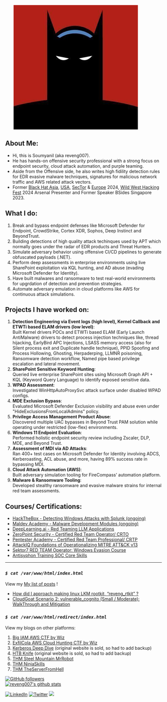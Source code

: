 
<!-- ## Welcome to GitHub Pages -->

<!-- <img style="padding-right: 50px;" align="left" src="reveng_rtkit/bat.jpg"> -->

<div style="text-align: center;">
    <img style="padding-right: 50px;" src="reveng_rtkit/bat.jpg" alt="Bat Image">
</div>

## About Me: 
- Hi, this is Soumyanil (aka reveng007).
- He has hands-on offensive security professional with a strong focus on endpoint security, cloud attack automation, and purple teaming.
- Aside from the Offensive side, he also writes high fidility detection rules for EDR evasive malware techniques, signatures for malicious network traffic and AWS related attack vectors.
- Former [Black Hat Asia](https://www.blackhat.com/asia-24/arsenal/schedule/presenters.html#soumyanil-biswas-47163), [USA](https://www.blackhat.com/us-24/arsenal/schedule/presenters.html#soumyanil-biswas-47163), [SecTor](https://www.blackhat.com/sector/2024/arsenal/schedule/presenters.html#soumyanil-biswas-47163) & [Europe](https://www.blackhat.com/eu-24/arsenal/schedule/index.html#darkwidow-customizable-dropper-tool-targeting-windows-41187) 2024, [Wild West Hacking Fest](https://www.youtube.com/watch?v=xsibDZ6BpyA&list=PLXF21PFPPXTN9s4jyds6QEa_jq14YHsK-&index=2) 2024 Arsenal Presenter and Former Speaker BSides Singapore 2023.

## What I do:

1. Break and bypass endpoint defenses like Microsoft Defender for Endpoint, CrowdStrike, Cortex XDR, Sophos, Deep Instinct and BeyondTrust.
2. Building detections of high quality attack techinques used by APT which normally goes under the radar of EDR products and Threat Hunters.
3. Simulate adversary behavior using offensive CI/CD pipelines to generate obfuscated payloads (.NET).
4. Perform deep assessments in enterprise environments using live SharePoint exploitation via KQL hunting, and AD abuse (evading Microsoft Defender for Identity).
5. Have built malwares and ransomware to test real-world environments for upgrdation of detection and prevention strategies.
6. Automate adversary emulation in cloud platforms like AWS for continuous attack simulations.

## Projects I have worked on:

1. **Detection Engineering via Event logs (high level), Kernel Callback and ETWTi based ELAM drivers (low level)**: \
Built Kernel drivers POCs and ETWTi based ELAM (Early Launch AntiMalware) drivers to detect process injection techniques like, thread hijacking, EarlyBird APC Injections, LSASS memory access (also for Silent process exit and Duplicate handle technique), PPID Spoofing and Process Hollowing, Ghosting, Herpaderping, LLMNR poisoning, Ransomware detection workflow, Named pipe based privilege escalation and lateral movement.
2. **SharePoint Sensitive Keyword Hunting**: \
Queried live enterprise SharePoint sites using Microsoft Graph API + KQL (Keyword Query Language) to identify exposed sensitive data.
3. **WPAD Assessment**: \
Investigated WinHttpAutoProxySvc attack surface under disabled WPAD configs.
4. **MDE Exclusion Bypass**: \
Evaluated Microsoft Defender Exclusion visibility and abuse even under "HideExclusionsFromLocalAdmins" policy.
5. **Privilege Access Management Product Abuse**: \
Discovered multiple UAC bypasses in Beyond Trust PAM solution while operating under restricted (low-flex) environments.
6. **Windows 11 Endpoint Evaluation**: \
Performed holistic endpoint security review including Zscaler, DLP, MDE, and Beyond Trust.
7. **Assessment of MDI via AD Attacks**: \
Ran 400+ test cases on Microsoft Defender for Identity involving ADCS, Kerberoasting, ACL abuse, and more, having 89% success rate in bypassing MDI.
8. **Cloud Attack Automation (AWS)**: \
Built adversary simulation tooling for FireCompass’ automation platform.
9. **Malware & Ransomware Tooling**: \
Developed stealthy ransomware and evasive malware strains for internal red team assessments.

## Courses/ Certifications:
- [HackTheBox - Detecting Windows Attacks with Splunk (ongoing)](https://academy.hackthebox.com/course/preview/detecting-windows-attacks-with-splunk)
- [Maldev Academy - Malware Development Modules (ongoing)](https://maldevacademy.com/syllabus)
- [DeepLearning.ai - Red Teaming LLM Applications](https://learn.deeplearning.ai/accomplishments/4ecfdaa0-31b8-4180-859b-b639d49bf05c?usp=sharing)
- [ZeroPoint Security - Certified Red Team Operator/ CRTO](https://eu.badgr.com/public/assertions/pM_ivRXJQ0iuVwdpFVRCdg?identity__email=soumyanilbiswas2018@gmail.com)
- [Pentester Academy - Certified Red Team Professional/ CRTP](https://www.credential.net/cb63b0b6-f75d-4139-adce-03ad8a70af3f)
- [AttackIQ Foundations of Operationalizing MITRE ATT&CK v13](https://www.credly.com/badges/35a3a463-7117-42ed-9dc2-bc26a7cc83ec)
- [Sektor7 RED TEAM Operator: Windows Evasion Course](https://drive.google.com/file/d/1LyrCWgZEmEVpPpLQiQFMZ9zt1_pm210f/view)
- [Antisyphon Training SOC Core Skills](https://drive.google.com/file/d/1Y7subNgM_mdaLcwJYwK8xV6MyzmLqUYZ/view)

---

### _`$ cat /var/www/html/index.html`_

View my <a href="https://reveng007.github.io/blog/" target="_blank">My list of posts</a> !

- <a href="https://reveng007.github.io/blog/2022/03/08/reveng_rkit_detailed.html" target="_blank">How did I approach making linux LKM rootkit, “reveng_rtkit” ?</a>
- <a href="https://reveng007.github.io/blog/2024/01/29/CloudGat-AWS-Scenario-2-vulnerable_cognito-(Small-or-Moderate).html" target="_blank">CloudGoat Scenario 2: vulnerable_cognito (Small / Moderate): WalkThrough and Mitigation</a>

### _`$ cat /var/www/html/redirect/index.html`_

View my blogs on other platforms:
1. <a href="https://github.com/reveng007/Cloud-CTFs/tree/main/Wz-BigIAM-CTF" target="_blank">Big IAM AWS CTF by Wiz</a> 
2. <a href="https://github.com/reveng007/Cloud-CTFs/tree/main/Wiz-cloudhuntinggames-ExifCola" target="_blank">ExfilCola AWS Cloud Hunting CTF by Wiz</a> 
3. <a href="https://web.archive.org/web/20210925182952/https://hackhouse.net/kerberos-deep-dive/" target="_blank">Kerberos Deep Dive</a> (original website is sold, so had to add backup)
4. <a href="https://web.archive.org/web/20211025155302/https://hackhouse.net/knife/" target="_blank">HTB Knife</a> (original website is sold, so had to add backup)
5. <a href="https://soumyani1.medium.com/thm-steel-mountain-mr-robot-themed-windows-machine-88ee446cbef7" target="_blank">THM Steel Mountain MrRobot</a>
6. <a href="https://soumyani1.medium.com/thm-ninja-skills-writeup-ce333d3223f3" target="_blank">THM NinjaSkills</a>
7. <a href="https://github.com/reveng007/TryHackMe/blob/main/The%20Server%20From%20Hell/README.md" target="_blank">THM TheServerFromHell</a>


[![GitHub followers](https://img.shields.io/github/followers/reveng007.svg?style=social&label=Follow&maxAge=2592000)](https://github.com/reveng007?tab=followers) \
[![reveng007's github stats](https://github-readme-stats.vercel.app/api?username=reveng007&theme=blue-green)](https://github.com/reveng007/github-readme-stats)

<!-- [![Twitter Followers](https://badgen.net/twitter/follow/javascript)](https://twitter.com/reveng007) -->

<a href="https://www.linkedin.com/in/soumyanil-biswas/" target="_blank"><img src="https://img.shields.io/badge/LinkedIn-%230077B5.svg?&style=flat-square&logo=linkedin&logoColor=white" alt="LinkedIn"></a>
<a href="https://twitter.com/reveng007" target="_blank"><img src="https://img.shields.io/badge/-Twitter-1ca0f1?style=flat-square&labelColor=1ca0f1&logo=twitter&logoColor=white" alt="Twitter"></a>
<a href="mailto:soumyanilbiswas2018@gmail.com"><img src="https://img.shields.io/badge/Gmail-D14836?style=for-the-badge&logo=gmail&logoColor=white" /></a>

<!--
## Github:

<ins>[reveng007](https://github.com/reveng007)</ins>

## Twitter: -->
<!-- <ins>[@reveng007](https://www.twitter.com/reveng007/)</ins> -->
<!--
[![Twitter Follow](https://img.shields.io/twitter/follow/reveng007?style=social)](https://twitter.com/reveng007)

## Linkedin:

<ins>[SoumyanilBiswas](https://www.linkedin.com/in/soumyanil-biswas/)</ins>

-->

<br clear="left"/>
<!-- <br /> -->
<!-- <br /> -->

<!-- You can use the [editor on GitHub](https://github.com/reveng007/reveng007.github.io/edit/main/README.md) to maintain and preview the content for your website in Markdown files.

Whenever you commit to this repository, GitHub Pages will run [Jekyll](https://jekyllrb.com/) to rebuild the pages in your site, from the content in your Markdown files.

### Markdown

Markdown is a lightweight and easy-to-use syntax for styling your writing. It includes conventions for

```markdown
Syntax highlighted code block

# Header 1
## Header 2
### Header 3

- Bulleted
- List

1. Numbered
2. List

**Bold** and _Italic_ and `Code` text

[Link](url) and ![Image](src)
```

For more details see [Basic writing and formatting syntax](https://docs.github.com/en/github/writing-on-github/getting-started-with-writing-and-formatting-on-github/basic-writing-and-formatting-syntax).

### Jekyll Themes

Your Pages site will use the layout and styles from the Jekyll theme you have selected in your [repository settings](https://github.com/reveng007/reveng007.github.io/settings/pages). The name of this theme is saved in the Jekyll `_config.yml` configuration file.

### Support or Contact

Having trouble with Pages? Check out our [documentation](https://docs.github.com/categories/github-pages-basics/) or [contact support](https://support.github.com/contact) and we’ll help you sort it out.

-->
